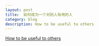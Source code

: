 ```yaml
---
layout: post
title:  如何成为一个对别人有用的人
category: blog
description: How to be useful to others
---
```


[How to be useful to others][1]


[1]: http://sivers.org/d1u "Derek Sivers's blog"